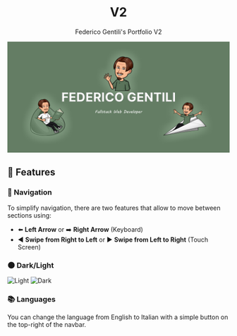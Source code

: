 <h1 align="center">V2</h1>
<p align="center">Federico Gentili's Portfolio V2</p>
<p align="center"><img alt="FG logo" src="https://raw.githubusercontent.com/GentilOfficial/v2/main/public/open-graph.png"/></p>

## 🔗 Features

### 🧭 Navigation

To simplify navigation, there are two features that allow to move between sections using:
- ⬅️ <b>Left Arrow</b> or ➡️ <b>Right Arrow</b> (Keyboard)
- ◀️ <b>Swipe from Right to Left</b> or ▶️ <b>Swipe from Left to Right</b> (Touch Screen)

### 🌑 Dark/Light
![Light](https://unsplash.com/photos/VBPzRgd7gfc)
![Dark](https://unsplash.com/photos/VBPzRgd7gfc)

### 📚 Languages

You can change the language from English to Italian with a simple button on the top-right of the navbar.

